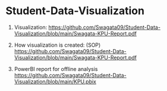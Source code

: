 # Student-Data-Visualization

1. Visualization:
https://github.com/Swagata09/Student-Data-Visualization/blob/main/Swagata-KPU-Report.pdf

2. How visualization is created: (SOP)
https://github.com/Swagata09/Student-Data-Visualization/blob/main/Swagata-KPU-Report.pdf

3. PowerBI report for offline analysis
https://github.com/Swagata09/Student-Data-Visualization/blob/main/KPU.pbix
